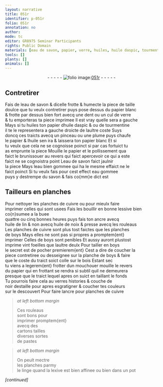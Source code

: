 ```yaml
---
layout: narrative
title: 051r
identifier: p-051r
folio: 051r
annotation: no
author:
mode: tc
editor: GR8975 Seminar Participants
rights: Public Domain
materials: [eau de savon, papier, verre, huiles, huile daspic, tourmentine, huile, eau bien gommee, eau gommee, savon, cuivre, lessive, buee, ancre, huile de lin, huile de noix, boys, bois, verres, noir, cartons, lexive]
tools: []
plants: []
animals: []
---
```


<div class="folio" align="center">- - - - - <a href="http://gallica.bnf.fr/ark:/12148/btv1b10500001g/f107.image" target="_blank"><img src="https://cu-mkp.github.io/2017-workshop-edition/assets/photo-icon.png" alt="folio image: " style="display:inline-block; margin-bottom:-3px;"/>051r</a> - - - - - </div>  
  

## Contretirer

 
Fais de l<span class="m">eau de savon</span> & dicelle frotte & humecte la piece de taille<br/> doulce que tu veulx contretirer puys pose dessus du <span class="m">papier</span> blanc<br/> & frotte par dessus bien fort avecq une dent ou un cul de <span class="m">verre</span><br/> & tu emporteras ta piece imprimee Il est vray quelle sera a gauche<br/> Mays si tu <span class="m">huiles</span> ton <span class="m">papier</span> d<span class="m">huile daspic</span> <span class="del">&</span> <span class="add">ou</span> de <span class="m">tourmentine</span><br/> il te le representera a <span class="del">gauche</span> droicte de laultre coste Suys<br/> doncq ces traicts avecq un pinceau ou une plume puys chaufe<br/> le <span class="m">papier</span> & l<span class="m">huile</span> sen ira & laissera ton <span class="m">papier</span> blanc Et si<br/> tu veulx que cela ne se cognoisse poinct si par cas fortuict tu<br/> as emprunte la piece Mouille le <span class="m">papier</span> et le pollissement qua<br/> faict le brunissouer au revers qui faict apercevoir ce qui a este<br/> faict ne se cognoistra point L<span class="m">eau de savon</span> faict jaulnir<br/> la piece Mays l<span class="m">eau bien gommee</span> qui ha le mesme effaict ne le<br/> faict poinct Si tu veulx fais pour cest effect <span class="m">eau gommee</span><br/> puys y destrempe du <span class="m">savon</span> & fais co{mm}e dict est
 
 
  

## <span class="pro">Tailleurs en planches</span>

 
Pour nettoyer les planches de <span class="m">cuivre</span> ou pour mieulx faire<br/> imprimer celles qui sont usees Fais les bouillir en <span class="add">bonne</span> <span class="m">lessive</span> <span class="add">bien co{n}sumee a la <span class="m">buee</span></span><br/> quattre ou cinq bonnes heures puys fais ton <span class="m">ancre</span> avecq<br/> <span class="m">huile de lin</span> & non avecq <span class="m">huile de noix</span> & presse avecq les rouleaus<br/> Les planches de <span class="m">cuivre</span> sont plus tost faictes que les planches<br/> de <span class="m">boys</span> Mays elles ne sont pas si propres a promptem{ent}<br/> imprimer Celles de <span class="m">boys</span> sont penibles Et aussy auront plustost<br/> imprime vint foeilles que laultre deulx Pour tailler en <span class="m">boys</span><br/> le secret est de pocher premierem{ent} Cest a dire de coucher la<br/> piece contretiree ou desseignee sur la planche de <span class="m">boys</span> & faire<br/> que le coste du traict soict colle sur le <span class="m">bois</span> Estant sec<br/> tu viens a legerem{ent} frotter dun mouchouer mouille le revers<br/> du <span class="m">papier</span> qui en frottant se rendra si subtil quil ne demeurera<br/> presque que le traict lequel apres on suict en taillant le fonds<br/> Tu pourrois faire cela au <span class="m">verres</span> histories & couche de<br/> <span class="m">noir</span> destaille pour apres esgratigner & coucher tes couleurs<br/> sur le descouvert Pour faire l<span class="m">ancre</span> pour planches de <span class="m">cuivre</span>
 
> *at left bottom margin*
> 
> 
>   Ces rouleaus<br/> sont bons pour<br/> imprimer promptem{ent}<br/> avecq des<br/> <span class="m">cartons</span> tailles<br/> diverses sortes<br/> de pastes
 
> *at left bottom margin*
> 
> 
>   On peult mectre<br/> les planches parmy<br/> le linge quand la <span class="m">lexive</span> est bien affinee ou bien dans un pot
 
*[continued]*
 
